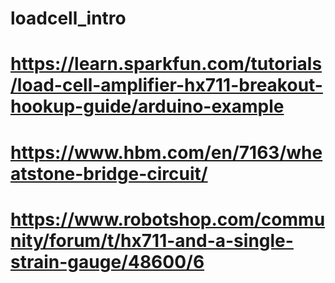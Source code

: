 # loadcell_intro

# https://learn.sparkfun.com/tutorials/load-cell-amplifier-hx711-breakout-hookup-guide/arduino-example

# https://www.hbm.com/en/7163/wheatstone-bridge-circuit/

# https://www.robotshop.com/community/forum/t/hx711-and-a-single-strain-gauge/48600/6

